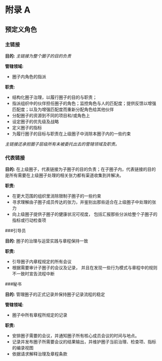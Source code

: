 # **附录 A**

## 预定义角色


### 主链接

**目的:**
_主链接为整个圈子的目的负责_

**管辖领域:**

- 圈子内角色的指派

**职责:**

- 结构化圈子治理，以履行圈子的目的与职责；
- 指派组织中的伙伴担任圈子的角色；监控角色与人的匹配度；提供反馈以增强匹配度；以及为增强匹配度而重新分配角色给其他伙伴
- 分配圈子的资源到不同的项目和/或角色上
- 设定圈子的优先级及战略
- 定义圈子的指标
- 为履行圈子的目标与职责在上级圈子中消除本圈子内的一些约束

_主链接还承担圈子层级所有未被委托出去的管辖领域及职责。_



### 代表链接

**目的:** 在上级圈子，代表链接为子圈子的目的负责；在子圈子内，代表链接的目的是所有需要在上级圈子处理的相关张力都有渠道收集到并解决。

**职责:**

- 在更大范围的组织里消除限制子圈子的一些约束
- 寻求理解由子圈子成员传达的张力，并鉴别出那些适合在上级圈子中处理的张力
- 向上级圈子提供子圈子的健康状况可视度， 包括汇报那些分派给整个子圈子的指标或行动检查项


###引导员

**目的:** 圈子的治理与运营实践与章程保持一致

**职责:**

- 引导圈子内章程规定的所有会议
- 根据需要审计子圈子的会议及记录， 并且在发现一些行为模式与章程中的规则不一致时宣告流程中断


###秘书

**目的:** 管理圈子的正式记录并保持圈子记录流程的稳定

**管辖领域:**

- 圈子中所有章程所规定的记录

**职责:**

- 安排圈子需要的会议，并通知圈子所有核心成员会议的时间与地点。
- 记录并发布圈子所需要会议的结果输出，并维护圈子当前治理、检查项、指标的编录视图
- 依据请求解释治理及章程条款
